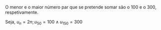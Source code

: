 $\textrm{O menor e o maior número par que se pretende somar são o 100 e o 300, respetivamente.}$

$\textrm{Seja, } u_n=2n; u_{50}=100 \land u_{150}=300$